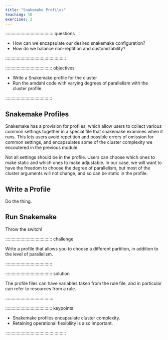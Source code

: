 ```yaml
---
title: "Snakemake Profiles"
teaching: 10
exercises: 2
---
```


:::::::::::::::::::::::::::::::::::::: questions 

- How can we encapsulate our desired snakemake configuration?
- How do we balance non-reptition and customizability?

::::::::::::::::::::::::::::::::::::::::::::::::

::::::::::::::::::::::::::::::::::::: objectives

- Write a Snakemake profile for the cluster
- Run the amdahl code with varying degrees of parallelism 
with the cluster profile.


:::::::::::::::::::::::::::::::::::::

## Snakemake Profiles

Snakemake has a provision for profiles, which allow users
to collect various common settings together in a special
file that snakemake examines when it runs. This lets users
avoid repetition and possible errors of omission for common
settings, and encapsulates some of the cluster complexity
we encoutered in the previous module.

Not all settings should be in the profile. Users can
choose which ones to make static and which ones to make
adjustable. In our case, we will want to have the freedom
to choose the degree of parallelism, but most of the 
cluster arguments will not change, and so can be static
in the profile.

## Write a Profile

Do the thing.

## Run Snakemake

Throw the switch!

::::::::::::::::::::::::::::::::::::: challenge

Write a profile that allows you to choose a
different partition, in addition to the level of 
parallelism.

:::::::::::::::::::::::::::::::::::::

::::::::::::::::::::::::::::::::::::: solution

The profile files can have variables taken from 
the rule file, and in particular can refer to 
resources from a rule.

::::::::::::::::::::::::::::::::::::::

::::::::::::::::::::::::::::::::::::: keypoints 

- Snakemake profiles encapsulate cluster complexity.
- Retaining operational flexibliity is also important.

::::::::::::::::::::::::::::::::::::::::::::::::
